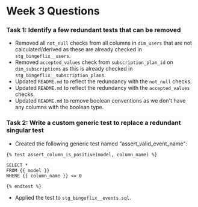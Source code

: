 # Week 3 Questions

### Task 1: Identify a few redundant tests that can be removed
- Removed all `not_null` checks from all columns in `dim_users` that are not calculated/derived as these are already checked in `stg_bingeflix__users`.
- Removed `accepted_values` check from `subscription_plan_id` on `dim_subscriptions` as this is already checked in `stg_bingeflix__subscription_plans`.
- Updated `README.md` to reflect the redundancy with the `not_null` checks.
- Updated `README.md` to reflect the redundancy with the  `accepted_values` checks.
- Updated `README.md` to remove boolean conventions as we don't have any columns with the boolean type.

### Task 2: Write a custom generic test to replace a redundant singular test
- Created the following generic test named "assert_valid_event_name":
```
{% test assert_column_is_positive(model, column_name) %}

SELECT *
FROM {{ model }}
WHERE {{ column_name }} <= 0

{% endtest %}
```
- Applied the test to `stg_bingeflix__events.sql`.
